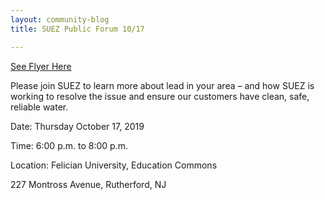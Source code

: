 ```yaml
---
layout: community-blog
title: SUEZ Public Forum 10/17

---
```


[See Flyer Here](https://storage.googleapis.com/static.rutherford-nj.com/community-events/Public%20Forum%20Invite.pdf)

Please join SUEZ to learn more about lead in your area – and how SUEZ is
working to resolve the issue and ensure our customers have clean, safe, reliable water.

Date: Thursday October 17, 2019

Time: 6:00 p.m. to 8:00 p.m.

Location: Felician University, Education Commons

227 Montross Avenue, Rutherford, NJ
